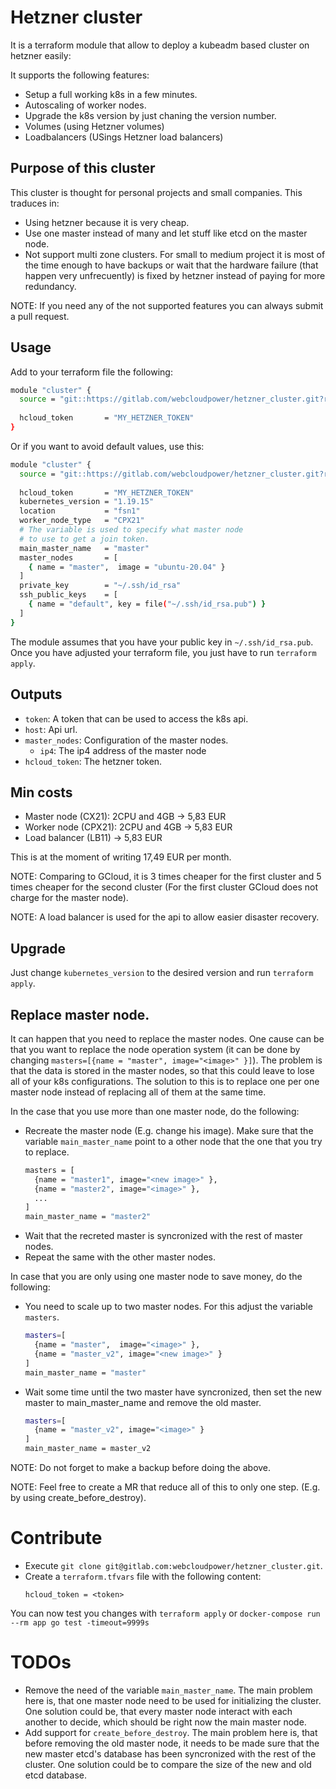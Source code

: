 # Hetzner cluster

It is a terraform module that allow to deploy a kubeadm based cluster on hetzner easily:

It supports the following features:
- Setup a full working k8s in a few minutes.
- Autoscaling of worker nodes.
- Upgrade the k8s version by just chaning the version number.
- Volumes (using Hetzner volumes)
- Loadbalancers (USings Hetzner load balancers)

## Purpose of this cluster
This cluster is thought for personal projects and small companies. This traduces in:
- Using hetzner because it is very cheap.
- Use one master instead of many and let stuff like etcd on the master node.
- Not support multi zone clusters. For small to medium project it is most of the time enough to have backups or wait that the
  hardware failure (that happen very unfrecuently) is fixed by hetzner instead of paying for more redundancy.

NOTE: If you need any of the not supported features you can always submit a pull request.

## Usage
Add to your terraform file the following:
```bash
module "cluster" {             
  source = "git::https://gitlab.com/webcloudpower/hetzner_cluster.git?ref=0.3.1"
    
  hcloud_token       = "MY_HETZNER_TOKEN"
}
```

Or if you want to avoid default values, use this:
```bash
module "cluster" {             
  source = "git::https://gitlab.com/webcloudpower/hetzner_cluster.git?ref=0.3.1"
    
  hcloud_token       = "MY_HETZNER_TOKEN"
  kubernetes_version = "1.19.15"  
  location           = "fsn1" 
  worker_node_type   = "CPX21" 
  # The variable is used to specify what master node
  # to use to get a join token.
  main_master_name   = "master" 
  master_nodes       = [ 
    { name = "master",  image = "ubuntu-20.04" }
  ]
  private_key        = "~/.ssh/id_rsa" 
  ssh_public_keys    = [
    { name = "default", key = file("~/.ssh/id_rsa.pub") }
  ]
}
```

The module assumes that you have your public key in `~/.ssh/id_rsa.pub`. Once you have adjusted your terraform file, you just have to run `terraform apply`.

## Outputs
* `token`: A token that can be used to access the k8s api.
* `host`: Api url. 
* `master_nodes`: Configuration of the master nodes.
  * `ip4`: The ip4 address of the master node
* `hcloud_token`: The hetzner token.

## Min costs
* Master node (CX21): 2CPU and 4GB -> 5,83 EUR
* Worker node (CPX21): 2CPU and 4GB -> 5,83 EUR
* Load balancer (LB11) -> 5,83 EUR

This is at the moment of writing 17,49 EUR per month.

NOTE: Comparing to GCloud, it is 3 times cheaper for the first cluster and 5 times cheaper for the second cluster (For the first cluster GCloud does not charge for the master node).

NOTE: A load balancer is used for the api to allow easier disaster recovery.

## Upgrade
Just change `kubernetes_version` to the desired version and run `terraform apply`.

## Replace master node.
It can happen that you need to replace the master nodes. One cause can be that you want to replace the node operation system
(it can be done by changing `masters=[{name = "master", image="<image>" }]`). The problem is that
the data is stored in the master nodes, so that this could leave to lose all of your k8s configurations.
The solution to this is to replace one per one master node instead of replacing all of them at the same time.

In the case that you use more than one master node, do the following:
- Recreate the master node (E.g. change his image). Make sure that the variable
  `main_master_name` point to a other node that the one that you try to replace.
  ```bash
  masters = [
    {name = "master1", image="<new image>" },
    {name = "master2", image="<image>" },
    ...
  ]
  main_master_name = "master2"
  ```
- Wait that the recreted master is syncronized with the rest of master nodes.
- Repeat the same with the other master nodes.

In case that you are only using one master node to save money, do the following:
- You need to scale up to two master nodes. For this adjust the variable `masters`.
  ```bash
  masters=[
    {name = "master",  image="<image>" },
    {name = "master_v2", image="<new image>" }
  ]
  main_master_name = "master"
  ```
- Wait some time until the two master have syncronized, then set the new master to main_master_name and remove the old master.
  ```bash
  masters=[
    {name = "master_v2", image="<image>" }
  ]
  main_master_name = master_v2
  ```

NOTE: Do not forget to make a backup before doing the above.

NOTE: Feel free to create a MR that reduce all of this to only one step.
(E.g. by using create_before_destroy).

# Contribute
- Execute `git clone git@gitlab.com:webcloudpower/hetzner_cluster.git`.
- Create a `terraform.tfvars` file with the following content:
  ```
  hcloud_token = <token>
  ```

You can now test you changes with `terraform apply` or `docker-compose run --rm app go test -timeout=9999s`

# TODOs
* Remove the need of the variable `main_master_name`. The main problem here is, that one master node
  need to be used for initializing the cluster. One solution could be, that every master
  node interact with each another to decide, which should be right now the main master
  node.
* Add support for `create_before_destroy`. The main problem here is, that before removing the old
  master node, it needs to be made sure that the new master etcd's database has been syncronized with
  the rest of the cluster. One solution could be to compare the size of the new and old etcd database.

